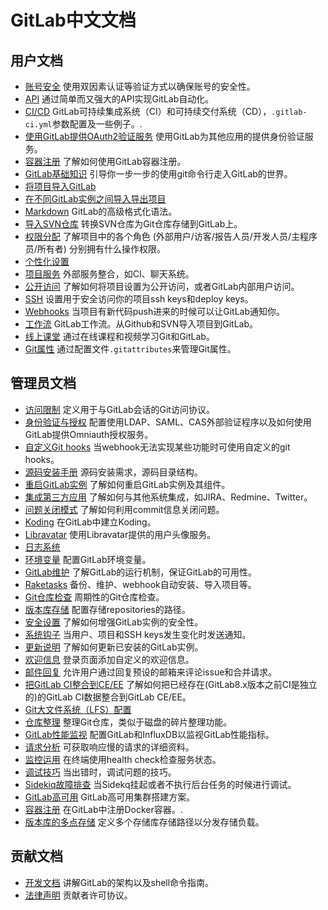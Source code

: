 # GitLab中文文档

## 用户文档

- [账号安全](user/account/security.md) 使用双因素认证等验证方式以确保账号的安全性。
- [API](api/README.md) 通过简单而又强大的API实现GitLab自动化。
- [CI/CD](ci/README.md) GitLab可持续集成系统（CI）和可持续交付系统（CD），`.gitlab-ci.yml`参数配置及一些例子。.
- [使用GitLab提供OAuth2验证服务](integration/oauth_provider.md) 使用GitLab为其他应用的提供身份验证服务。
- [容器注册](user/project/container_registry.md) 了解如何使用GitLab容器注册。
- [GitLab基础知识](gitlab-basics/README.md) 引导你一步一步的使用git命令行走入GitLab的世界。
- [将项目导入GitLab](workflow/importing/README.md)
- [在不同GitLab实例之间导入导出项目](user/project/settings/import_export.md)
- [Markdown](user/markdown.md) GitLab的高级格式化语法。
- [导入SVN仓库](workflow/importing/migrating_from_svn.md) 转换SVN仓库为Git仓库存储到GitLab上。
- [权限分配](user/permissions.md) 了解项目中的各个角色 (外部用户/访客/报告人员/开发人员/主程序员/所有者) 分别拥有什么操作权限。
- [个性化设置](profile/README.md)
- [项目服务](project_services/project_services.md) 外部服务整合，如CI、聊天系统。
- [公开访问](public_access/public_access.md) 了解如何将项目设置为公开访问，或者GitLab内部用户访问。
- [SSH](ssh/README.md) 设置用于安全访问你的项目ssh keys和deploy keys。
- [Webhooks](web_hooks/web_hooks.md) 当项目有新代码push进来的时候可以让GitLab通知你。
- [工作流](workflow/README.md) GitLab工作流。从Github和SVN导入项目到GitLab。
- [线上课堂](university/README.md) 通过在线课程和视频学习Git和GitLab。
- [Git属性](user/project/git_attributes.md) 通过配置文件`.gitattributes`来管理Git属性。

## 管理员文档

- [访问限制](user/admin_area/settings/visibility_and_access_controls.md#enabled-git-access-protocols) 定义用于与GitLab会话的Git访问协议。
- [身份验证与授权](administration/auth/README.md) 配置使用LDAP、SAML、CAS外部验证程序以及如何使用GitLab提供Omniauth授权服务。
- [自定义Git hooks](administration/custom_hooks.md) 当webhook无法实现某些功能时可使用自定义的git hooks。
- [源码安装手册](install/README.md) 源码安装需求，源码目录结构。
- [重启GitLab实例](administration/restart_gitlab.md) 了解如何重启GitLab实例及其组件。
- [集成第三方应用](integration/README.md) 了解如何与其他系统集成，如JIRA、Redmine、Twitter。
- [问题关闭模式](administration/issue_closing_pattern.md) 了解如何利用commit信息关闭问题。
- [Koding](administration/integration/koding.md) 在GitLab中建立Koding。
- [Libravatar](customization/libravatar.md) 使用Libravatar提供的用户头像服务。
- [日志系统](administration/logs.md)
- [环境变量](administration/environment_variables.md) 配置GitLab环境变量。
- [GitLab维护](administration/operations.md) 了解GitLab的运行机制，保证GitLab的可用性。
- [Raketasks](raketasks/README.md) 备份、维护、webhook自动安装、导入项目等。
- [Git仓库检查](administration/repository_checks.md) 周期性的Git仓库检查。
- [版本库存储](administration/repository_storages.md) 配置存储repositories的路径。
- [安全设置](security/README.md) 了解如何增强GitLab实例的安全性。
- [系统钩子](system_hooks/system_hooks.md) 当用户、项目和SSH keys发生变化时发送通知。
- [更新说明](update/README.md) 了解如何更新已安装的GitLab实例。
- [欢迎信息](customization/welcome_message.md) 登录页面添加自定义的欢迎信息。
- [邮件回复](administration/reply_by_email.md) 允许用户通过回复预设的邮箱来评论issue和合并请求。
- [把GitLab CI整合到CE/EE](migrate_ci_to_ce/README.md) 了解如何把已经存在(GitLab8.x版本之前CI是独立的)的GitLab CI数据整合到GitLab CE/EE。
- [Git大文件系统（LFS）配置](workflow/lfs/lfs_administration.md)
- [仓库整理](administration/housekeeping.md) 整理Git仓库，类似于磁盘的碎片整理功能。
- [GitLab性能监视](administration/monitoring/performance/introduction.md) 配置GitLab和InfluxDB以监视GitLab性能指标。
- [请求分析](administration/monitoring/performance/request_profiling.md) 可获取响应慢的请求的详细资料。
- [监控运用](user/admin_area/monitoring/health_check.md) 在终端使用health check检查服务状态。
- [调试技巧](administration/troubleshooting/debug.md) 当出错时，调试问题的技巧。
- [Sidekiq故障排查](administration/troubleshooting/sidekiq.md) 当Sidekq挂起或者不执行后台任务的时候进行调试。
- [GitLab高可用](administration/high_availability/README.md) GitLab高可用集群搭建方案。
- [容器注册](administration/container_registry.md) 在GitLab中注册Docker容器。.
- [版本库的多点存储](administration/repository_storages.md) 定义多个存储库存储路径以分发存储负载。

## 贡献文档

- [开发文档](development/README.md) 讲解GitLab的架构以及shell命令指南。
- [法律声明](legal/README.md) 贡献者许可协议。
